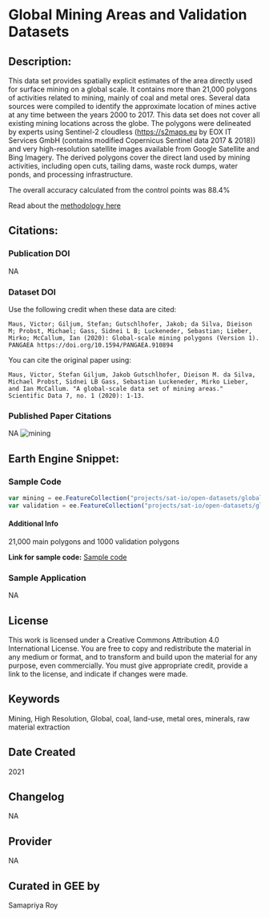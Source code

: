 
# Global Mining Areas and Validation Datasets

## Description:

This data set provides spatially explicit estimates of the area directly used for surface mining on a global scale. It contains more than 21,000 polygons of activities related to mining, mainly of coal and metal ores. Several data sources were compiled to identify the approximate location of mines active at any time between the years 2000 to 2017. This data set does not cover all existing mining locations across the globe. The polygons were delineated by experts using Sentinel-2 cloudless (https://s2maps.eu by EOX IT Services GmbH (contains modified Copernicus Sentinel data 2017 & 2018)) and very high-resolution satellite images available from Google Satellite and Bing Imagery. The derived polygons cover the direct land used by mining activities, including open cuts, tailing dams, waste rock dumps, water ponds, and processing infrastructure.

The overall accuracy calculated from the control points was 88.4%

Read about the [methodology here](https://www.nature.com/articles/s41597-020-00624-w)

## Citations:

### Publication DOI

NA

### Dataset DOI

Use the following credit when these data are cited:

```
Maus, Victor; Giljum, Stefan; Gutschlhofer, Jakob; da Silva, Dieison M; Probst, Michael; Gass, Sidnei L B; Luckeneder, Sebastian; Lieber, Mirko; McCallum, Ian (2020): Global-scale mining polygons (Version 1). PANGAEA https://doi.org/10.1594/PANGAEA.910894
```

You can cite the original paper using:

```
Maus, Victor, Stefan Giljum, Jakob Gutschlhofer, Dieison M. da Silva, Michael Probst, Sidnei LB Gass, Sebastian Luckeneder, Mirko Lieber, and Ian McCallum. "A global-scale data set of mining areas." Scientific Data 7, no. 1 (2020): 1-13.
```

### Published Paper Citations

NA
![mining](https://user-images.githubusercontent.com/6677629/113477655-fc840a00-9448-11eb-9216-b617e831568a.gif)


## Earth Engine Snippet:

### Sample Code

```js
var mining = ee.FeatureCollection("projects/sat-io/open-datasets/global-mining/global_mining_polygons");
var validation = ee.FeatureCollection("projects/sat-io/open-datasets/global-mining/global_mining_validation");
```
#### Additional Info
21,000 main polygons and 1000 validation polygons

**Link for sample code:** [Sample code](https://code.earthengine.google.com/?scriptPath=users/sat-io/awesome-gee-catalog-examples:global-utilities-assets-amenities/GLOBAL-MINING-AND-VALIDATION)

### Sample Application

NA

## License

This work is licensed under a Creative Commons Attribution 4.0 International License. You are free to copy and redistribute the material in any medium or format, and to transform and build upon the material for any purpose, even commercially. You must give appropriate credit, provide a link to the license, and indicate if changes were made.

## Keywords

Mining, High Resolution, Global, coal, land-use, metal ores, minerals, raw material extraction

## Date Created

2021

## Changelog

NA

## Provider

NA

## Curated in GEE by
Samapriya Roy